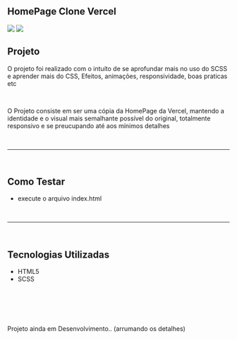 ## HomePage Clone Vercel

<img src="https://i.imgur.com/hSMpHLK.png">

<img src="https://i.imgur.com/bs1OXwI.png">

<h2>Projeto</h2>
<p>O projeto foi realizado com o intuíto de se aprofundar mais no uso do SCSS e aprender mais do CSS, Efeitos, animações, responsividade, boas praticas etc </p>
<br>
<p>O Projeto consiste em ser uma cópia da HomePage da Vercel, mantendo a identidade e o visual mais semalhante possível do original, totalmente responsivo
e se preucupando até aos mínimos detalhes</p>
<br>
<hr>
<br>
<h2>Como Testar</h2>
<ul>
  <li>execute o arquivo index.html</li>
</ul>
<br>
<hr>
<br>
<h2>Tecnologias Utilizadas</h2>
<ul>
  <li>HTML5</li>
  <li>SCSS</li>
</ul>
<br>
<br>
<br>
<br>
<p>Projeto ainda em Desenvolvimento.. (arrumando 
os detalhes)</p>